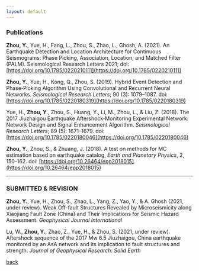 ```yaml
---
layout: default
---
```

### Publications

**Zhou, Y.**, Yue, H., Fang, L., Zhou, S., Zhao, L., Ghosh, A. (2021). An Earthquake Detection and Location Architecture for Continuous Seismograms: Phase Picking, Association, Location, and Matched Filter (PALM). Seismological Research Letters 2021; doi: [https://doi.org/10.1785/0220210111](https://doi.org/10.1785/0220210111)

**Zhou, Y.**, Yue, H., Kong, Q., Zhou, S. (2019). Hybrid Event Detection and Phase‐Picking Algorithm Using Convolutional and Recurrent Neural Networks. *Seismological Research Letters*; 90 (3): 1079–1087. doi: [https://doi.org/10.1785/0220180319](https://doi.org/10.1785/0220180319) 

Yue, H., **Zhou, Y.**, Zhou, S., Huang, Y., Li, M., Zhou, L., & Liu, Z. (2018). The 2017 Jiuzhaigou Earthquake Aftershock‐Monitoring Experimental Network: Network Design and Signal Enhancement Algorithm. *Seismological Research Letters*; 89 (5): 1671–1679. doi: [https://doi.org/10.1785/0220180046](https://doi.org/10.1785/0220180046) 

**Zhou, Y.**, Zhou, S., & Zhuang, J. (2018). A test on methods for MC estimation based on earthquake catalog, *Earth and Planetary Physics*, 2, 150-162. doi: [https://doi.org/10.26464/epp2018015](https://doi.org/10.26464/epp2018015)

* * *
### SUBMITTED & REVISION

**Zhou, Y.**, Yue, H., Zhou, S., Zhao, L., Yang, Z., Yao, Y., & A. Ghosh (2021, under review). Weak Off-fault Structures Revealed by Microseismicity along Xiaojiang Fault Zone (China) and Their Implications for Seismic Hazard Assessment. *Geophysical Journal International*

Lu, W., **Zhou, Y.**, Zhao, Z., Yue, H., & Zhou, S. (2021, under review). Aftershock sequence of the 2017 Mw 6.5 Jiuzhaigou, China earthquake monitored by an AsA network and its implication to fault structures and strength. *Journal of Geophysical Research: Solid Earth*


[back](./)